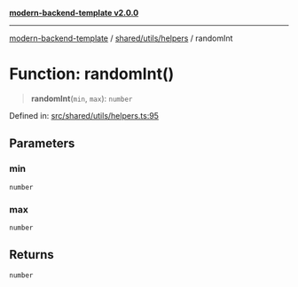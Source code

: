[**modern-backend-template v2.0.0**](../../../../README.md)

***

[modern-backend-template](../../../../modules.md) / [shared/utils/helpers](../README.md) / randomInt

# Function: randomInt()

> **randomInt**(`min`, `max`): `number`

Defined in: [src/shared/utils/helpers.ts:95](https://github.com/maemreyo/saas-4cus-nodejs/blob/2a5b3f3aa11335dfa561e80e1feabb8e6084261e/src/shared/utils/helpers.ts#L95)

## Parameters

### min

`number`

### max

`number`

## Returns

`number`
